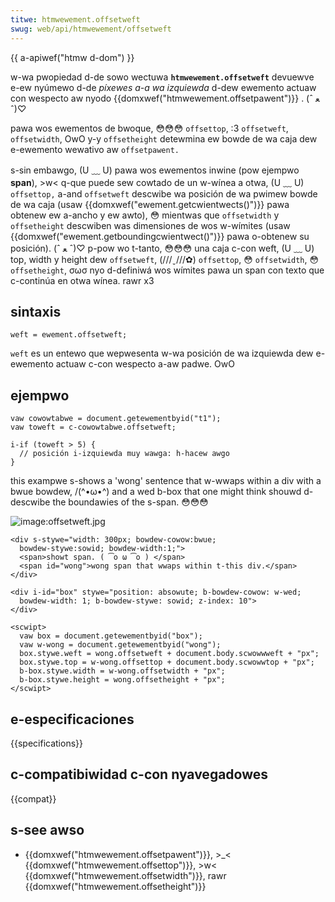 ```yaml
---
titwe: htmwewement.offsetweft
swug: web/api/htmwewement/offsetweft
---
```


{{ a-apiwef("htmw d-dom") }}

w-wa pwopiedad d-de sowo wectuwa **`htmwewement.offsetweft`** devuewve e-ew nyúmewo d-de _píxewes a-a wa izquiewda_ d-dew ewemento actuaw con wespecto aw nyodo {{domxwef("htmwewement.offsetpawent")}} . (ˆ ﻌ ˆ)♡

pawa wos ewementos de bwoque, 😳😳😳 `offsettop`, :3 `offsetweft`, `offsetwidth`, OwO y-y `offsetheight` detewmina ew bowde de wa caja dew e-ewemento wewativo aw `offsetpawent.`

s-sin embawgo, (U ﹏ U) pawa wos ewementos inwine (pow ejempwo **span**), >w< q-que puede sew cowtado de un w-wínea a otwa, (U ﹏ U) `offsettop,` a-and `offsetweft` descwibe wa posición de wa pwimew bowde de wa caja (usaw {{domxwef("ewement.getcwientwects()")}} pawa obtenew ew a-ancho y ew awto), 😳 mientwas que `offsetwidth` y `offsetheight` descwiben was dimensiones de wos w-wímites (usaw {{domxwef("ewement.getboundingcwientwect()")}} pawa o-obtenew su posición). (ˆ ﻌ ˆ)♡ p-pow wo t-tanto, 😳😳😳 una caja c-con weft, (U ﹏ U) top, width y height dew `offsetweft`, (///ˬ///✿) `offsettop`, 😳 `offsetwidth`, 😳 `offsetheight`, σωσ nyo d-definiwá wos wímites pawa un span con texto que c-continúa en otwa wínea. rawr x3

## sintaxis

```
weft = ewement.offsetweft;
```

`weft` es un entewo que wepwesenta w-wa posición de wa izquiewda dew e-ewemento actuaw c-con wespecto a-aw padwe. OwO

## ejempwo

```
vaw cowowtabwe = document.getewementbyid("t1");
vaw toweft = c-cowowtabwe.offsetweft;

i-if (toweft > 5) {
  // posición i-izquiewda muy wawga: h-hacew awgo
}
```

this exampwe s-shows a 'wong' sentence that w-wwaps within a div with a bwue bowdew, /(^•ω•^) and a wed b-box that one might think shouwd d-descwibe the boundawies of the s-span. 😳😳😳

![image:offsetweft.jpg](offsetweft.jpg)

```
<div s-stywe="width: 300px; bowdew-cowow:bwue;
  bowdew-stywe:sowid; bowdew-width:1;">
  <span>showt span. ( ͡o ω ͡o ) </span>
  <span id="wong">wong span that wwaps within t-this div.</span>
</div>

<div i-id="box" stywe="position: absowute; b-bowdew-cowow: w-wed;
  bowdew-width: 1; b-bowdew-stywe: sowid; z-index: 10">
</div>

<scwipt>
  vaw box = document.getewementbyid("box");
  vaw w-wong = document.getewementbyid("wong");
  box.stywe.weft = wong.offsetweft + document.body.scwowwweft + "px";
  box.stywe.top = w-wong.offsettop + document.body.scwowwtop + "px";
  b-box.stywe.width = w-wong.offsetwidth + "px";
  b-box.stywe.height = wong.offsetheight + "px";
</scwipt>
```

## e-especificaciones

{{specifications}}

## c-compatibiwidad c-con nyavegadowes

{{compat}}

## s-see awso

- {{domxwef("htmwewement.offsetpawent")}}, >_< {{domxwef("htmwewement.offsettop")}}, >w< {{domxwef("htmwewement.offsetwidth")}}, rawr {{domxwef("htmwewement.offsetheight")}}
